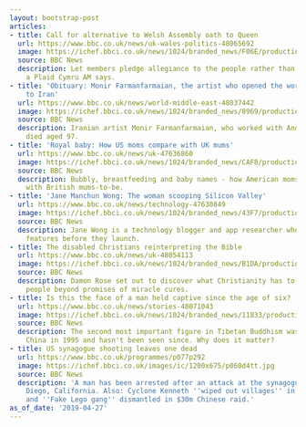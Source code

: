```yaml
---
layout: bootstrap-post
articles:
- title: Call for alternative to Welsh Assembly oath to Queen
  url: https://www.bbc.co.uk/news/uk-wales-politics-48065692
  image: https://ichef.bbci.co.uk/news/1024/branded_news/F06E/production/_106605516_queen.jpg
  source: BBC News
  description: Let members pledge allegiance to the people rather than to the Queen,
    a Plaid Cymru AM says.
- title: 'Obituary: Monir Farmanfarmaian, the artist who opened the world''s eyes
    to Iran'
  url: https://www.bbc.co.uk/news/world-middle-east-48037442
  image: https://ichef.bbci.co.uk/news/1024/branded_news/8969/production/_106577153_gettyimages-534954760.jpg
  source: BBC News
  description: Iranian artist Monir Farmanfarmaian, who worked with Andy Warhol, has
    died aged 97.
- title: 'Royal baby: How US moms compare with UK mums'
  url: https://www.bbc.co.uk/news/uk-47636860
  image: https://ichef.bbci.co.uk/news/1024/branded_news/CAF8/production/_106606915_58ff3cc2-a32a-481e-94dc-d7d60c8eca16.jpg
  source: BBC News
  description: Bubbly, breastfeeding and baby names - how American moms-to-be compare
    with British mums-to-be.
- title: 'Jane Manchun Wong: The woman scooping Silicon Valley'
  url: https://www.bbc.co.uk/news/technology-47630849
  image: https://ichef.bbci.co.uk/news/1024/branded_news/43F7/production/_106099371_wongmjane-3.jpg
  source: BBC News
  description: Jane Wong is a technology blogger and app researcher who unlocks new
    features before they launch.
- title: The disabled Christians reinterpreting the Bible
  url: https://www.bbc.co.uk/news/uk-48054113
  image: https://ichef.bbci.co.uk/news/1024/branded_news/B1DA/production/_106603554_38e50c92-203b-4a1a-8358-05274ea66184.jpg
  source: BBC News
  description: Damon Rose set out to discover what Christianity has to offer disabled
    people beyond promises of miracle cures.
- title: Is this the face of a man held captive since the age of six?
  url: https://www.bbc.co.uk/news/stories-48071043
  image: https://ichef.bbci.co.uk/news/1024/branded_news/11833/production/_106613717_a5b13232-0444-41e3-9e17-e33e4338f53c.jpg
  source: BBC News
  description: The second most important figure in Tibetan Buddhism was seized by
    China in 1995 and hasn't been seen since. Why does it matter?
- title: US synagogue shooting leaves one dead
  url: https://www.bbc.co.uk/programmes/p077p292
  image: https://ichef.bbci.co.uk/images/ic/1200x675/p060d4tt.jpg
  source: BBC News
  description: 'A man has been arrested after an attack at the synagogue near San
    Diego, California. Also: Cyclone Kenneth ''wiped out villages'' in Mozambique
    and ''Fake Lego gang'' dismantled in $30m Chinese raid.'
as_of_date: '2019-04-27'
---
```


